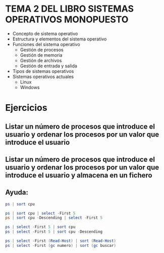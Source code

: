 # TEMA 2 DEL LIBRO SISTEMAS OPERATIVOS MONOPUESTO
- Concepto de sistema operativo
- Estructura y elementos del sistema operativo
- Funciones del sistema operativo
  - Gestión de procesos
  - Gestión de memoria
  - Gestión de archivos
  - Gestión de entrada y salida
- Tipos de sistemas operativos
- Sistemas operativos actuales
  - Linux 
  - Windows

# Ejercicios
## Listar un número de procesos que introduce el usuario y ordenar los procesos por un valor que introduce el usuario
## Listar un número de procesos que introduce el usuario y ordenar los procesos por un valor que introduce el usuario y almacena en un fichero

## Ayuda:
```PowerShell
ps | sort cpu
```
```PowerShell
ps | sort cpu | select -First 5
ps | sort cpu -Descending | select -First 5
```
```PowerShell
ps | select -First 5 | sort cpu
ps | select -First 5 | sort cpu -Descending
```
```PowerShell
ps | select -First (Read-Host) | sort (Read-Host)
ps | select -First (gc numero) | sort (gc buscar)
```
